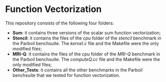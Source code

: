 # Function Vectorization

This repository consists of the following four folders:

- **Sum**: it contains three versions of the scalar sum function vectorization;
- **Stencil**: it contains the files of the *cpu* folder of the *stencil* benchmark in the Parboil benchsuite. The *kernel.c* file and the Makefile were the only modified files;
- **MRI-Q**: it contains the files of the *cpu* folder of the *MRI-Q* benchmark in the Parboil benchsuite. The *computeQ.cc* file and the Makefile were the only modified files;
- **Other_Tests**: it contains all the other benchmarks in the Parboil benchsuite that we tested for function vectorization.
